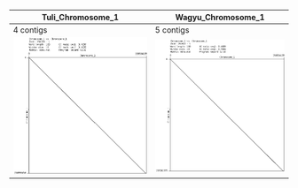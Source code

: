 

| Tuli_Chromosome_1 | Wagyu_Chromosome_1|
|---------------------|---------------------|
| 4 contigs | 5 contigs |
| <img src="https://github.com/plnspineda/pln_public/blob/pln/images/dotplot_Wagyu/Chromosome_1.png" width="550" /> | <img src="https://github.com/plnspineda/pln_public/blob/pln/images/dotplot_Tuli/Chromosome_1.png" width="450" /> |

